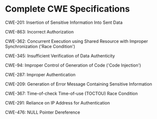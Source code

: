 

# Complete CWE Specifications

CWE-201: Insertion of Sensitive Information Into Sent Data

CWE-863: Incorrect Authorization

CWE-362: Concurrent Execution using Shared Resource with Improper Synchronization ('Race Condition')

CWE-345: Insufficient Verification of Data Authenticity

CWE-94: Improper Control of Generation of Code ('Code Injection')

CWE-287: Improper Authentication

CWE-209: Generation of Error Message Containing Sensitive Information

CWE-367: Time-of-check Time-of-use (TOCTOU) Race Condition

CWE-291: Reliance on IP Address for Authentication

CWE-476: NULL Pointer Dereference